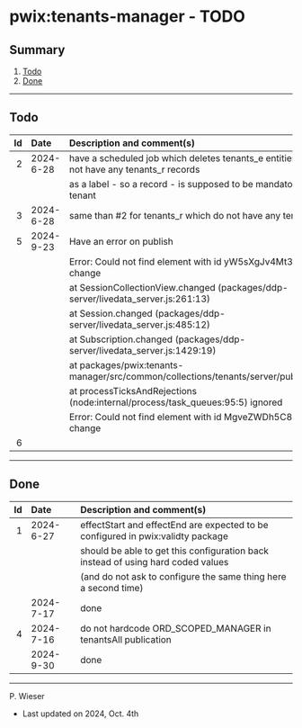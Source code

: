 # pwix:tenants-manager - TODO

## Summary

1. [Todo](#todo)
2. [Done](#done)

---
## Todo

|   Id | Date       | Description and comment(s) |
| ---: | :---       | :---                       |
|    2 | 2024- 6-28 | have a scheduled job which deletes tenants_e entities which do not have any tenants_r records |
|      |            | as a label - so a record - is supposed to be mandatory to save a tenant |
|    3 | 2024- 6-28 | same than #2 for tenants_r which do not have any tenants_e |
|    5 | 2024- 9-23 | Have an error on publish |
|      |            | Error: Could not find element with id yW5sXgJv4Mt3o8BAh to change
|      |            |   at SessionCollectionView.changed (packages/ddp-server/livedata_server.js:261:13)
|      |            |   at Session.changed (packages/ddp-server/livedata_server.js:485:12)
|      |            |   at Subscription.changed (packages/ddp-server/livedata_server.js:1429:19)
|      |            |   at packages/pwix:tenants-manager/src/common/collections/tenants/server/publish.js:81:30
|      |            |   at processTicksAndRejections (node:internal/process/task_queues:95:5) ignored
|      |            |   Error: Could not find element with id MgveZWDh5C8Mbsgvr to change
|    6 |  |  |

---
## Done

|   Id | Date       | Description and comment(s) |
| ---: | :---       | :---                       |
|    1 | 2024- 6-27 | effectStart and effectEnd are expected to be configured in pwix:validty package |
|      |            | should be able to get this configuration back instead of using hard coded values |
|      |            | (and do not ask to configure the same thing here a second time) |
|      | 2024- 7-17 | done |
|    4 | 2024- 7-16 | do not hardcode ORD_SCOPED_MANAGER in tenantsAll publication |
|      | 2024- 9-30 | done |

---
P. Wieser
- Last updated on 2024, Oct. 4th
